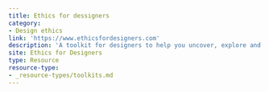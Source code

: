 ```yaml
---
title: Ethics for dessigners
category:
- Design ethics
link: 'https://www.ethicsfordesigners.com'
description: 'A toolkit for designers to help you uncover, explore and discuss the ethical aspects of your designs.'
site: Ethics for Designers
type: Resource
resource-type: 
- _resource-types/toolkits.md
---
```






